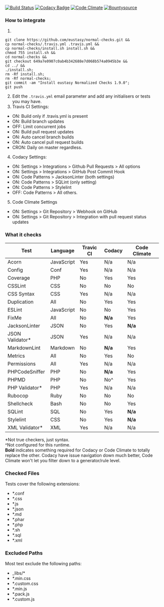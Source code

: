 [![Build Status](https://travis-ci.org/eustasy/normal-checks.svg?branch=master)](https://travis-ci.org/eustasy/normal-checks)
[![Codacy Badge](https://api.codacy.com/project/badge/17a405e43e78405c900869b7f9359dfc)](https://www.codacy.com/app/lewisgoddard/normal-checks)
[![Code Climate](https://codeclimate.com/github/eustasy/normal-checks/badges/gpa.svg)](https://codeclimate.com/github/eustasy/normal-checks)
[![Bountysource](https://www.bountysource.com/badge/tracker?tracker_id=23271629)](https://www.bountysource.com/teams/eustasy/issues?tracker_ids=23271629)

### How to integrate

1. 
```
git clone https://github.com/eustasy/normal-checks.git &&
cp normal-checks/.travis.yml .travis.yml &&
cp normal-checks/install.sh install.sh &&
chmod 755 install.sh &&
cd normal-checks &&
git checkout 649a7e0907c0ab4b342688e7d068b574a0945b3e &&
cd ../ &&
./install.sh;
rm -Rf install.sh;
rm -Rf normal-checks;
git commit -am "Install eustasy Normalized Checks 1.9.0";
git push
```
2. Edit the `.travis.yml` email parameter and add any initialisers or tests you may have.
3. Travis CI Settings:
  - ON: Build only if .travis.yml is present
  - ON: Build branch updates
  - OFF: Limit concurrent jobs 
  - ON: Build pull request updates
  - ON: Auto cancel branch builds
  - ON: Auto cancel pull request builds
  - CRON: Daily on master regardless.
4. Codacy Settings:
  - ON: Settings > Integrations > Github Pull Requests > All options
  - ON: Settings > Integrations > GitHub Post Commit Hook
  - ON: Code Patterns > JacksonLinter (both settings)
  - ON: Code Patterns > SQLint (only setting)
  - ON: Code Patterns > Stylelint
  - OFF: Code Patterns > All others.
5. Code Climate Settings
  - ON: Settings > Git Repository > Webhook on GitHub
  - ON: Settings > Git Repository > Integration with pull request status updates

### What it checks

| Test | Language | Travic CI | Codacy | Code Climate |
|------|----------|-----------|--------|--------------|
| Acorn | JavaScript      | Yes | N/a | N/a |
| Config | Conf           | Yes | N/a | N/a |
| Coverage | PHP          | No  | Yes | Yes |
| CSSLint | CSS           | No  | No  | No  |
| CSS Syntax | CSS        | Yes | N/a | N/a |
| Duplication | All       | No  | Yes | Yes |
| ESLint | JavaScript     | No  | No  | Yes |
| FixMe | All             | No  | **N/a** | Yes |
| JacksonLinter | JSON    | No  | Yes | **N/a** |
| JSON Validator* | JSON  | Yes | N/a | N/a |
| MarkdownLint | Markdown | No  | **N/a** | Yes |
| Metrics | All           | No  | Yes | No  |
| Permissions | All       | Yes | N/a | N/a |
| PHPCodeSniffer | PHP    | No  | **N/a** | Yes |
| PHPMD | PHP             | No  | No^ | Yes |
| PHP Validator* | PHP    | Yes | N/a | N/a |
| Rubocop | Ruby          | No  | No  | No  |
| Shellcheck | Bash       | No  | No  | Yes |
| SQLint | SQL            | No  | Yes | **N/a** |
| Stylelint | CSS         | No  | Yes | **N/a** |
| XML Validator* | XML    | Yes | N/a | N/a |

*Not true checkers, just syntax.  
^Not configured for this runtime.  
**Bold** indicates something required for Codacy or Code Climate to totally replace the other. Codacy have issue navigation down much better, Code Climate won't let you filter down to a generator/rule level.

### Checked Files

Tests cover the following extensions:

- *.conf
- *.css
- *.js
- *.json
- *.md
- *.phar
- *.php
- *.sh
- *.sql
- *.xml

### Excluded Paths

Most test exclude the following paths:

- _libs/*
- *.min.css
- *.custom.css
- *.min.js
- *.pack.js
- *.custom.js

